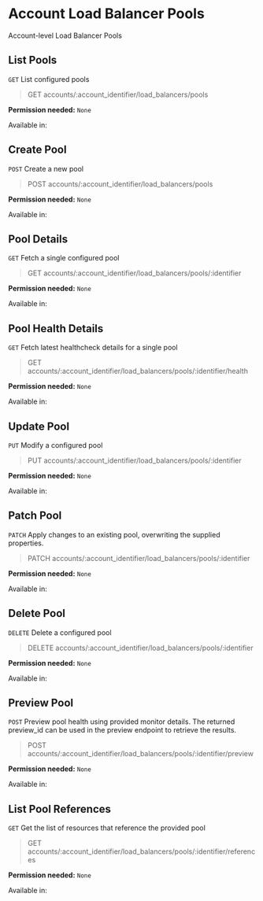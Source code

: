 # Account Load Balancer Pools

Account-level Load Balancer Pools

## List Pools

`GET` List configured pools

> GET accounts/:account_identifier/load_balancers/pools

**Permission needed:** `None`

Available in:




## Create Pool

`POST` Create a new pool

> POST accounts/:account_identifier/load_balancers/pools

**Permission needed:** `None`

Available in:




## Pool Details

`GET` Fetch a single configured pool

> GET accounts/:account_identifier/load_balancers/pools/:identifier

**Permission needed:** `None`

Available in:




## Pool Health Details

`GET` Fetch latest healthcheck details for a single pool

> GET accounts/:account_identifier/load_balancers/pools/:identifier/health

**Permission needed:** `None`

Available in:




## Update Pool

`PUT` Modify a configured pool

> PUT accounts/:account_identifier/load_balancers/pools/:identifier

**Permission needed:** `None`

Available in:




## Patch Pool

`PATCH` Apply changes to an existing pool, overwriting the supplied properties.

> PATCH accounts/:account_identifier/load_balancers/pools/:identifier

**Permission needed:** `None`

Available in:




## Delete Pool

`DELETE` Delete a configured pool

> DELETE accounts/:account_identifier/load_balancers/pools/:identifier

**Permission needed:** `None`

Available in:




## Preview Pool

`POST` Preview pool health using provided monitor details. The returned preview_id can be used in the preview endpoint to retrieve the results.

> POST accounts/:account_identifier/load_balancers/pools/:identifier/preview

**Permission needed:** `None`

Available in:




## List Pool References

`GET` Get the list of resources that reference the provided pool

> GET accounts/:account_identifier/load_balancers/pools/:identifier/references

**Permission needed:** `None`

Available in:



